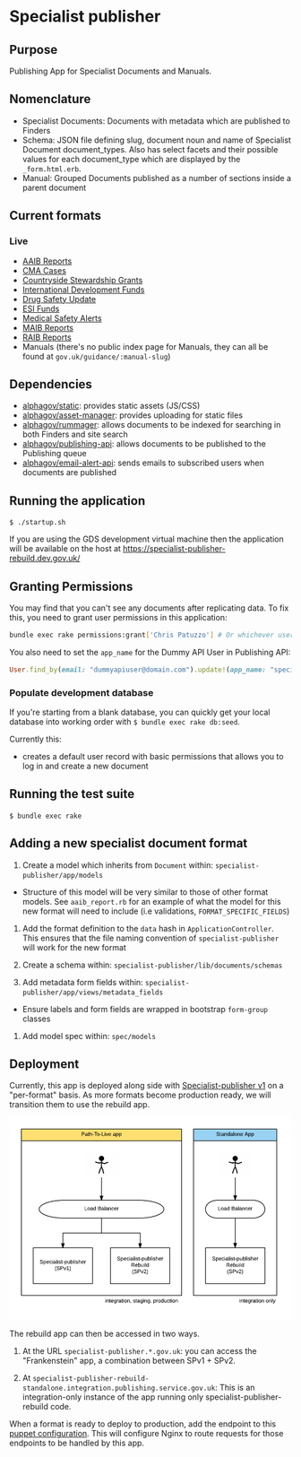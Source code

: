 # Specialist publisher

## Purpose

Publishing App for Specialist Documents and Manuals.

## Nomenclature

* Specialist Documents: Documents with metadata which are published to Finders
* Schema: JSON file defining slug, document noun and name of Specialist Document document_types. Also has select facets and their possible values for each document_type which are displayed by the `_form.html.erb`.
* Manual: Grouped Documents published as a number of sections inside a parent document

## Current formats

### Live

* [AAIB Reports](https://www.gov.uk/aaib-reports)
* [CMA Cases](https://www.gov.uk/cma-cases)
* [Countryside Stewardship Grants](https://www.gov.uk/countryside-stewardship-grants)
* [International Development Funds](https://www.gov.uk/international-development-funding)
* [Drug Safety Update](https://www.gov.uk/drug-safety-updates)
* [ESI Funds](https://www.gov.uk/esi-funds)
* [Medical Safety Alerts](https://www.gov.uk/drug-device-alerts)
* [MAIB Reports](https://www.gov.uk/maib-reports)
* [RAIB Reports](https://www.gov.uk/raib-reports)
* Manuals (there's no public index page for Manuals, they can all be found at `gov.uk/guidance/:manual-slug`)

## Dependencies

* [alphagov/static](http://github.com/alphagov/static): provides static assets (JS/CSS)
* [alphagov/asset-manager](http://github.com/alphagov/asset-manager): provides uploading for static files
* [alphagov/rummager](http://github.com/alphagov/rummager): allows documents to be indexed for searching in both Finders and site search
* [alphagov/publishing-api](http://github.com/alphagov/publishing-api): allows documents to be published to the Publishing queue
* [alphagov/email-alert-api](http://github.com/alphagov/email-alert-api): sends emails to subscribed users when documents are published

## Running the application

```
$ ./startup.sh
```
If you are using the GDS development virtual machine then the application will be available on the host at https://specialist-publisher-rebuild.dev.gov.uk/

## Granting Permissions

You may find that you can't see any documents after replicating data. To fix
this, you need to grant user permissions in this application:

```bash
bundle exec rake permissions:grant['Chris Patuzzo'] # Or whichever user you're logged in as.
```

You also need to set the `app_name` for the Dummy API User in Publishing API:

```ruby
User.find_by(email: "dummyapiuser@domain.com").update!(app_name: "specialist-publisher")
```

### Populate development database

If you're starting from a blank database, you can quickly get your local database into working order with `$ bundle exec rake db:seed`.

Currently this:
* creates a default user record with basic permissions that allows you to log in and create a new document

## Running the test suite

```
$ bundle exec rake
```

## Adding a new specialist document format

1. Create a model which inherits from `Document` within: `specialist-publisher/app/models`

  - Structure of this model will be very similar to those of other format models. See `aaib_report.rb` for an example of what the model for this new format will need to include (i.e validations, `FORMAT_SPECIFIC_FIELDS`)

1. Add the format definition to the `data` hash in `ApplicationController`. This ensures that the file naming convention of `specialist-publisher` will work for the new format

1. Create a schema within: `specialist-publisher/lib/documents/schemas`

1. Add metadata form fields within: `specialist-publisher/app/views/metadata_fields`

 - Ensure labels and form fields are wrapped in bootstrap `form-group` classes

1. Add model spec within: `spec/models`

## Deployment

Currently, this app is deployed along side with [Specialist-publisher v1](https://github.com/alphagov/specialist-publisher) on a "per-format" basis. As more formats become production ready, we will transition them to use the rebuild app.

![deployment diagram](deployment.png)

The rebuild app can then be accessed in two ways.

1. At the URL `specialist-publisher.*.gov.uk`: you can access the "Frankenstein" app, a combination between SPv1 + SPv2.

2. At `specialist-publisher-rebuild-standalone.integration.publishing.service.gov.uk`: This is an integration-only instance of the app running only specialist-publisher-rebuild code.

When a format is ready to deploy to production, add the endpoint to this [puppet configuration](https://github.com/alphagov/govuk-puppet/blob/master/modules/govuk/manifests/node/s_backend_lb.pp#L48). This will configure Nginx to route requests for those endpoints to be handled by this app.
